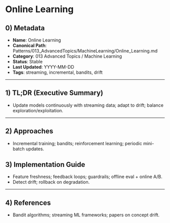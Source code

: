 # Online Learning

## 0) Metadata
- **Name**: Online Learning
- **Canonical Path**: Patterns/013_AdvancedTopics/MachineLearning/Online_Learning.md
- **Category**: 013 Advanced Topics / Machine Learning
- **Status**: Stable
- **Last Updated**: YYYY-MM-DD
- **Tags**: streaming, incremental, bandits, drift

---

## 1) TL;DR (Executive Summary)
- Update models continuously with streaming data; adapt to drift; balance exploration/exploitation.

---

## 2) Approaches
- Incremental training; bandits; reinforcement learning; periodic mini-batch updates.

## 3) Implementation Guide
- Feature freshness; feedback loops; guardrails; offline eval + online A/B.
- Detect drift; rollback on degradation.

---

## 4) References
- Bandit algorithms; streaming ML frameworks; papers on concept drift.
